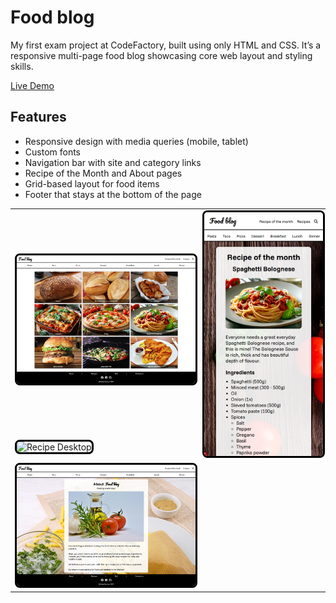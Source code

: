 # Food blog

My first exam project at CodeFactory, built using only HTML and CSS. It’s a responsive multi-page food blog showcasing core web layout and styling skills.

[Live Demo](https://kim.codefactory.live/food-blog/)

## Features

- Responsive design with media queries (mobile, tablet)
- Custom fonts
- Navigation bar with site and category links
- Recipe of the Month and About pages
- Grid-based layout for food items
- Footer that stays at the bottom of the page

<table>
  <tr>
    <td>
      <img src="./screenshots/index.jpg" alt="Index" width="665px" style="border:3px solid black; border-radius:8px;" />
    </td>
    <td rowspan="2">
      <img src="./screenshots/recipe-of-the-month-mobile.png" alt="Recipe Mobile" width="100%" style="border:3px solid black; border-radius:8px;" />
    </td>
  </tr>
  <tr>
    <td>
      <img src="./screenshots/recipe-of-the-month-desktop.jpg" alt="Recipe Desktop" width="665px" style="border:3px solid black; border-radius:8px;" />
    </td>
  </tr>
  <tr>
    <td>
      <img src="./screenshots/about.jpg" alt="About" width="665px" style="border:3px solid black; border-radius:8px;" />
    </td>
  </tr>
</table>
